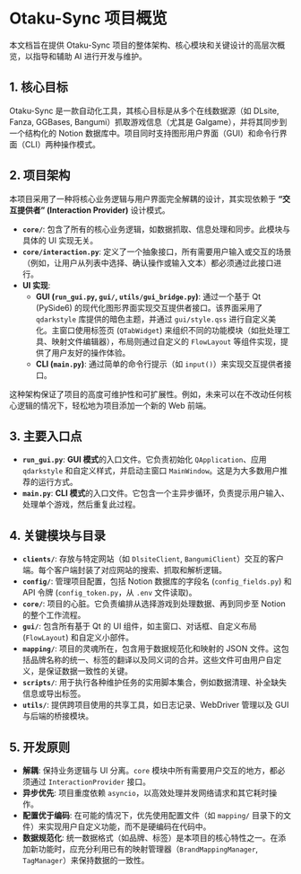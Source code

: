 # Otaku-Sync 项目概览

本文档旨在提供 Otaku-Sync 项目的整体架构、核心模块和关键设计的高层次概览，以指导和辅助 AI 进行开发与维护。

## 1. 核心目标

Otaku-Sync 是一款自动化工具，其核心目标是从多个在线数据源（如 DLsite, Fanza, GGBases, Bangumi）抓取游戏信息（尤其是 Galgame），并将其同步到一个结构化的 Notion 数据库中。项目同时支持图形用户界面（GUI）和命令行界面（CLI）两种操作模式。

## 2. 项目架构

本项目采用了一种将核心业务逻辑与用户界面完全解耦的设计，其实现依赖于 **“交互提供者” (Interaction Provider)** 设计模式。

- **`core/`**: 包含了所有的核心业务逻辑，如数据抓取、信息处理和同步。此模块与具体的 UI 实现无关。
- **`core/interaction.py`**: 定义了一个抽象接口，所有需要用户输入或交互的场景（例如，让用户从列表中选择、确认操作或输入文本）都必须通过此接口进行。
- **UI 实现**:
    - **GUI (`run_gui.py`, `gui/`, `utils/gui_bridge.py`)**: 通过一个基于 Qt (PySide6) 的现代化图形界面实现交互提供者接口。该界面采用了 `qdarkstyle` 库提供的暗色主题，并通过 `gui/style.qss` 进行自定义美化。主窗口使用标签页 (`QTabWidget`) 来组织不同的功能模块（如批处理工具、映射文件编辑器），布局则通过自定义的 `FlowLayout` 等组件实现，提供了用户友好的操作体验。
    - **CLI (`main.py`)**: 通过简单的命令行提示（如 `input()`）来实现交互提供者接口。

这种架构保证了项目的高度可维护性和可扩展性。例如，未来可以在不改动任何核心逻辑的情况下，轻松地为项目添加一个新的 Web 前端。

## 3. 主要入口点

- **`run_gui.py`**: **GUI 模式**的入口文件。它负责初始化 `QApplication`、应用 `qdarkstyle` 和自定义样式，并启动主窗口 `MainWindow`。这是为大多数用户推荐的运行方式。
- **`main.py`**: **CLI 模式**的入口文件。它包含一个主异步循环，负责提示用户输入、处理单个游戏，然后重复此过程。

## 4. 关键模块与目录

- **`clients/`**: 存放与特定网站（如 `DlsiteClient`, `BangumiClient`）交互的客户端。每个客户端封装了对应网站的搜索、抓取和解析逻辑。
- **`config/`**: 管理项目配置，包括 Notion 数据库的字段名 (`config_fields.py`) 和 API 令牌 (`config_token.py`，从 `.env` 文件读取)。
- **`core/`**: 项目的心脏。它负责编排从选择游戏到处理数据、再到同步至 Notion 的整个工作流程。
- **`gui/`**: 包含所有基于 Qt 的 UI 组件，如主窗口、对话框、自定义布局 (`FlowLayout`) 和自定义小部件。
- **`mapping/`**: 项目的灵魂所在，包含用于数据规范化和映射的 JSON 文件。这包括品牌名称的统一、标签的翻译以及同义词的合并。这些文件可由用户自定义，是保证数据一致性的关键。
- **`scripts/`**: 用于执行各种维护任务的实用脚本集合，例如数据清理、补全缺失信息或导出标签。
- **`utils/`**: 提供跨项目使用的共享工具，如日志记录、WebDriver 管理以及 GUI 与后端的桥接模块。

## 5. 开发原则

- **解耦**: 保持业务逻辑与 UI 分离。`core` 模块中所有需要用户交互的地方，都必须通过 `InteractionProvider` 接口。
- **异步优先**: 项目重度依赖 `asyncio`，以高效处理并发网络请求和其它耗时操作。
- **配置优于编码**: 在可能的情况下，优先使用配置文件（如 `mapping/` 目录下的文件）来实现用户自定义功能，而不是硬编码在代码中。
- **数据规范化**: 统一数据格式（如品牌、标签）是本项目的核心特性之一。在添加新功能时，应充分利用已有的映射管理器（`BrandMappingManager`, `TagManager`）来保持数据的一致性。